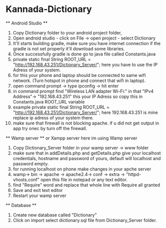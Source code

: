 # Kannada-Dictionary

** Android Studio **
1. Copy Dictionary folder to your android project folder, 
2. Open android studio - click on File -> open project - select Dictionary 
3. It'll starts building gradle, make sure you have internet connection if the gradle is not set properly it'll download some libraries.
4. Once successfully gradle is done go to java file called Constants.java
5. private static final String ROOT_URL = "http://192.168.43.251/Dictionary_Server/"; here you have to use the IP Adress of your system.
6. for this your phone and laptop should be connected to same wifi network. (Turn hotspot in phone and connect that wifi in laptop).
7. open command prompt -> type ipconfig -> hit enter
8. in command prompt find "Wireless LAN adapter Wi-Fi:" in that  "IPv4 Address"-> "192.168.43.251" this your IP Adress so copy this in Constants.java ROOT_URL variable
9. example private static final String ROOT_URL = "http://192.168.43.251/Dictionary_Server/"; here 192.168.43.251 is mine replace ip adress of your system there.
10. make sure that firewall is not blocking apache. if u did not get output in app try onec by turn off the firewall.

** Wamp server ** or Xampp server here im using Wamp server
1. Copy Dictionary_Server folder in your wamp server -> www folder
2. make sure that in addDetails.php and getDetails.php give your localhost credentials, hostname and password of yours, default will localhost and password empty.
3. for running localhost on phone make changes in your apche server
4. wamp-> bin -> apache -> apache2.4-> conf -> extra -> "httpd-vhosts.conf" open this file in notepad or any text editor.
5. find "Require" word and replace that whole line with Require all granted
6. Save and exit text editor
7. Restart your wamp server
		
** Database **
1. Create new database called "Dictionary"
2. Click on import select dictionary.sql file from Dictionary_Server folder. 
		
